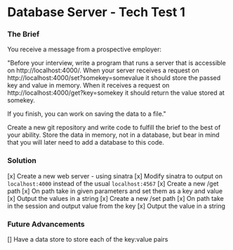 # Database Server - Tech Test 1

### The Brief

You receive a message from a prospective employer:

"Before your interview, write a program that runs a server that is accessible on http://localhost:4000/. When your server receives a request on http://localhost:4000/set?somekey=somevalue it should store the passed key and value in memory. When it receives a request on http://localhost:4000/get?key=somekey it should return the value stored at somekey.

If you finish, you can work on saving the data to a file."

Create a new git repository and write code to fulfill the brief to the best of your ability. Store the data in memory, not in a database, but bear in mind that you will later need to add a database to this code.

### Solution
[x] Create a new web server - using sinatra
[x] Modify sinatra to output on ```localhost:4000``` instead of the usual ```localhost:4567```
[x] Create a new /get path
[x] On path take in given parameters and set them as a key and value
[x] Output the values in a string
[x] Create a new /set path
[x] On path take in the session and output value from the key
[x] Output the value in a string

### Future Advancements
[] Have a data store to store each of the key:value pairs
